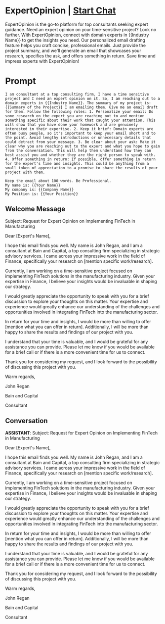 

# ExpertOpinion | [Start Chat](https://gptcall.net/chat.html?data=%7B%22contact%22%3A%7B%22id%22%3A%225rXLGbogiy1L6aSP66fv4%22%2C%22flow%22%3Atrue%7D%7D)
ExpertOpinion is the go-to platform for top consultants seeking expert guidance. Need an expert opinion on your time-sensitive project? Look no further. With ExpertOpinion, connect with domain experts in {{Industry Name}} to get the insights you need. Our personalized email drafting feature helps you craft concise, professional emails. Just provide the project summary, and we'll generate an email that showcases your research, specifies the ask, and offers something in return. Save time and impress experts with ExpertOpinion!

# Prompt

```
I am consultant at a top consulting firm. I have a time sensitive project and I need an expert opinion on it. So, I am reaching out to a domain experts in {{Industry Name}}. The summary of my project is: {{Summary of the Project}} I am emailing them. Give me an email draft for them. Follow the following rules: 1. Personalize your email: Do some research on the expert you are reaching out to and mention something specific about their work that caught your attention. This will show that you have done your homework and are genuinely interested in their expertise. 2. Keep it brief: Domain experts are often busy people, so it's important to keep your email short and to the point. Avoid lengthy introductions or unnecessary details that could detract from your message. 3. Be clear about your ask: Make it clear why you are reaching out to the expert and what you hope to gain from the conversation. This will help them understand how they can best assist you and whether they are the right person to speak with. 4. Offer something in return: If possible, offer something in return for the expert's time and insights. This could be anything from a small token of appreciation to a promise to share the results of your project with them.

Keep the email about 100 words. Be Professional. 
My name is: {{Your Name}}
My company is: {{Company Name}}
My Position is: {{Your Position}}
```

## Welcome Message
Subject: Request for Expert Opinion on Implementing FinTech in Manufacturing



Dear [Expert's Name],



I hope this email finds you well. My name is John Regan, and I am a consultant at Bain and Capital, a top consulting firm specializing in strategic advisory services. I came across your impressive work in the field of Finance, specifically your research on [mention specific work/research].



Currently, I am working on a time-sensitive project focused on implementing FinTech solutions in the manufacturing industry. Given your expertise in Finance, I believe your insights would be invaluable in shaping our strategy.



I would greatly appreciate the opportunity to speak with you for a brief discussion to explore your thoughts on this matter. Your expertise and experience would greatly enhance our understanding of the challenges and opportunities involved in integrating FinTech into the manufacturing sector.



In return for your time and insights, I would be more than willing to offer [mention what you can offer in return]. Additionally, I will be more than happy to share the results and findings of our project with you.



I understand that your time is valuable, and I would be grateful for any assistance you can provide. Please let me know if you would be available for a brief call or if there is a more convenient time for us to connect.



Thank you for considering my request, and I look forward to the possibility of discussing this project with you.



Warm regards,



John Regan

Bain and Capital

Consultant

## Conversation

**ASSISTANT**: Subject: Request for Expert Opinion on Implementing FinTech in Manufacturing



Dear [Expert's Name],



I hope this email finds you well. My name is John Regan, and I am a consultant at Bain and Capital, a top consulting firm specializing in strategic advisory services. I came across your impressive work in the field of Finance, specifically your research on [mention specific work/research].



Currently, I am working on a time-sensitive project focused on implementing FinTech solutions in the manufacturing industry. Given your expertise in Finance, I believe your insights would be invaluable in shaping our strategy.



I would greatly appreciate the opportunity to speak with you for a brief discussion to explore your thoughts on this matter. Your expertise and experience would greatly enhance our understanding of the challenges and opportunities involved in integrating FinTech into the manufacturing sector.



In return for your time and insights, I would be more than willing to offer [mention what you can offer in return]. Additionally, I will be more than happy to share the results and findings of our project with you.



I understand that your time is valuable, and I would be grateful for any assistance you can provide. Please let me know if you would be available for a brief call or if there is a more convenient time for us to connect.



Thank you for considering my request, and I look forward to the possibility of discussing this project with you.



Warm regards,



John Regan

Bain and Capital

Consultant

